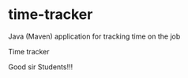 # time-tracker
Java (Maven) application for tracking time on the job

Time tracker

Good sir Students!!!
